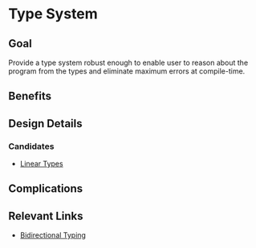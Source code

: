 # Type System

## Goal
Provide a type system robust enough to enable user to reason about the program from the types and eliminate maximum errors at compile-time.

## Benefits

## Design Details

### Candidates
- [Linear Types](https://en.wikipedia.org/wiki/Substructural_type_system#Linear_type_systems)

## Complications

## Relevant Links
- [Bidirectional Typing](https://arxiv.org/pdf/1908.05839.pdf)